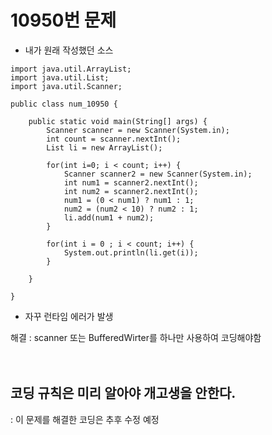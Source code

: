 # 10950번 문제

- 내가 원래 작성했던 소스
```
import java.util.ArrayList;
import java.util.List;
import java.util.Scanner;

public class num_10950 {

	public static void main(String[] args) {
		Scanner scanner = new Scanner(System.in);
		int count = scanner.nextInt();
		List li = new ArrayList();
		
		for(int i=0; i < count; i++) {
			Scanner scanner2 = new Scanner(System.in);
			int num1 = scanner2.nextInt();
			int num2 = scanner2.nextInt();
			num1 = (0 < num1) ? num1 : 1;
			num2 = (num2 < 10) ? num2 : 1;
			li.add(num1 + num2);
		}
		
		for(int i = 0 ; i < count; i++) {
			System.out.println(li.get(i));
		}

	}

}
```
- 자꾸 런타임 에러가 발생

해결 : scanner 또는 BufferedWirter를 하나만 사용하여 코딩해야함
<br><br><br>
## 코딩 규칙은 미리 알아야 개고생을 안한다.

  : 이 문제를 해결한 코딩은 추후 수정 예정
